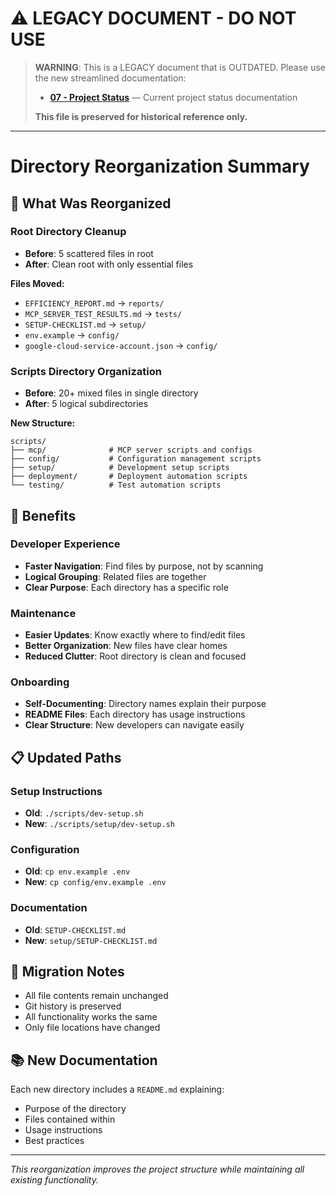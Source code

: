 # ⚠️ LEGACY DOCUMENT - DO NOT USE

> **WARNING**: This is a LEGACY document that is OUTDATED. Please use the new streamlined documentation:
> - **[07 - Project Status](../../07-project-status.md)** — Current project status documentation
> 
> **This file is preserved for historical reference only.**

---

# Directory Reorganization Summary

## 🎯 **What Was Reorganized**

### **Root Directory Cleanup**
- **Before**: 5 scattered files in root
- **After**: Clean root with only essential files

**Files Moved:**
- `EFFICIENCY_REPORT.md` → `reports/`
- `MCP_SERVER_TEST_RESULTS.md` → `tests/`
- `SETUP-CHECKLIST.md` → `setup/`
- `env.example` → `config/`
- `google-cloud-service-account.json` → `config/`

### **Scripts Directory Organization**
- **Before**: 20+ mixed files in single directory
- **After**: 5 logical subdirectories

**New Structure:**
```
scripts/
├── mcp/              # MCP server scripts and configs
├── config/           # Configuration management scripts  
├── setup/            # Development setup scripts
├── deployment/       # Deployment automation scripts
└── testing/          # Test automation scripts
```

## 🚀 **Benefits**

### **Developer Experience**
- **Faster Navigation**: Find files by purpose, not by scanning
- **Logical Grouping**: Related files are together
- **Clear Purpose**: Each directory has a specific role

### **Maintenance**
- **Easier Updates**: Know exactly where to find/edit files
- **Better Organization**: New files have clear homes
- **Reduced Clutter**: Root directory is clean and focused

### **Onboarding**
- **Self-Documenting**: Directory names explain their purpose
- **README Files**: Each directory has usage instructions
- **Clear Structure**: New developers can navigate easily

## 📋 **Updated Paths**

### **Setup Instructions**
- **Old**: `./scripts/dev-setup.sh`
- **New**: `./scripts/setup/dev-setup.sh`

### **Configuration**
- **Old**: `cp env.example .env`
- **New**: `cp config/env.example .env`

### **Documentation**
- **Old**: `SETUP-CHECKLIST.md`
- **New**: `setup/SETUP-CHECKLIST.md`

## 🔄 **Migration Notes**

- All file contents remain unchanged
- Git history is preserved
- All functionality works the same
- Only file locations have changed

## 📚 **New Documentation**

Each new directory includes a `README.md` explaining:
- Purpose of the directory
- Files contained within
- Usage instructions
- Best practices

---

*This reorganization improves the project structure while maintaining all existing functionality.*
